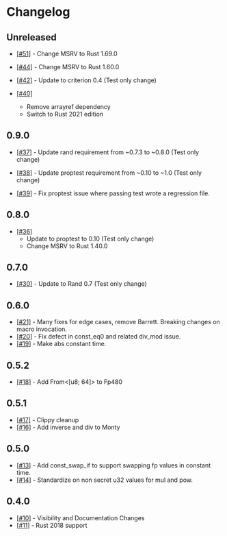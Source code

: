# Changelog

## Unreleased

- [[#51]](https://github.com/IronCoreLabs/gridiron/pull/51) - Change MSRV to Rust 1.69.0

- [[#44]](https://github.com/IronCoreLabs/gridiron/pull/44) - Change MSRV to Rust 1.60.0

- [[#42]](https://github.com/IronCoreLabs/gridiron/pull/42) - Update to criterion 0.4 (Test only change)

- [[#40]](https://github.com/IronCoreLabs/gridiron/pull/40)
  - Remove arrayref dependency
  - Switch to Rust 2021 edition

## 0.9.0

- [[#37]](https://github.com/IronCoreLabs/gridiron/pull/37) - Update rand requirement from ~0.7.3 to ~0.8.0 (Test only change)

- [[#38]](https://github.com/IronCoreLabs/gridiron/pull/38) - Update proptest requirement from ~0.10 to ~1.0 (Test only change)

- [[#39]](https://github.com/IronCoreLabs/gridiron/pull/39) - Fix proptest issue where passing test wrote a regression file.

## 0.8.0

- [[#36]](https://github.com/IronCoreLabs/gridiron/pull/36)
  - Update to proptest to 0.10 (Test only change)
  - Change MSRV to Rust 1.40.0

## 0.7.0

- [[#30]](https://github.com/IronCoreLabs/gridiron/pull/30) - Update to Rand 0.7 (Test only change)

## 0.6.0

- [[#21]](https://github.com/IronCoreLabs/gridiron/pull/21) - Many fixes for edge cases, remove Barrett. Breaking changes on macro invocation.
- [[#20]](https://github.com/IronCoreLabs/gridiron/pull/20) - Fix defect in const_eq0 and related div_mod issue.
- [[#19]](https://github.com/IronCoreLabs/gridiron/pull/19) - Make abs constant time.

## 0.5.2

- [[#18]](https://github.com/IronCoreLabs/gridiron/pull/18) - Add From<[u8; 64]> to Fp480

## 0.5.1

- [[#17]](https://github.com/IronCoreLabs/gridiron/pull/17) - Clippy cleanup
- [[#16]](https://github.com/IronCoreLabs/gridiron/pull/16) - Add inverse and div to Monty

## 0.5.0

- [[#13]](https://github.com/IronCoreLabs/gridiron/pull/13) - Add const_swap_if to support swapping fp values in constant time.
- [[#14]](https://github.com/IronCoreLabs/gridiron/pull/14) - Standardize on non secret u32 values for mul and pow.

## 0.4.0

- [[#10]](https://github.com/IronCoreLabs/gridiron/pull/10) - Visibility and Documentation Changes
- [[#11]](https://github.com/IronCoreLabs/gridiron/pull/11) - Rust 2018 support
